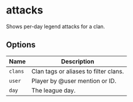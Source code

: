 # attacks

Shows per-day legend attacks for a clan.

## Options

| Name    | Description                           |
| ------- | ------------------------------------- |
| `clans` | Clan tags or aliases to filter clans. |
| `user`  | Player by @user mention or ID.        |
| `day`   | The league day.                       |
